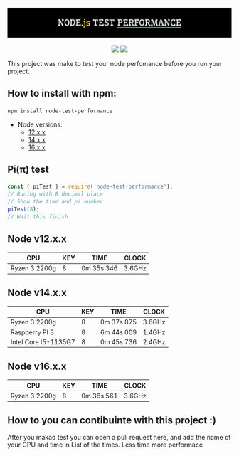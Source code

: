 <p align="center">
    <img src="./hero.svg">
</p>

<p align="center">
    <img src="https://img.shields.io/npm/v/node-test-performance?color=blue&style=flat-square">
    <img src="https://img.shields.io/bundlephobia/min/node-test-performance?color=red">
</p>

This project was make to test your node perfomance before you run your project.

## How to install with npm:

```bash
npm install node-test-performance
```

-   Node versions:
    -   [12.x.x](#node-v12xx)
    -   [14.x.x](#node-v14xx)
    -   [16.x.x](#node-v16xx)

## Pi(π) test

```javascript
const { piTest } = require('node-test-performance');
// Runing with 8 decimal place
// Show the time and pi number
piTest(8);
// Wait this finish
```

## Node v12.x.x

| CPU           | KEY | TIME       | CLOCK  |
| ------------- | --- | ---------- | ------ |
| Ryzen 3 2200g | 8   | 0m 35s 346 | 3.6GHz |

## Node v14.x.x

| CPU                  | KEY | TIME       | CLOCK  |
| -------------------- | --- | ---------- | ------ |
| Ryzen 3 2200g        | 8   | 0m 37s 875 | 3.6GHz |
| Raspberry PI 3       | 8   | 6m 44s 009 | 1.4GHz |
| Intel Core I5-1135G7 | 8   | 0m 45s 736 | 2.4GHz |

## Node v16.x.x

| CPU           | KEY | TIME       | CLOCK  |
| ------------- | --- | ---------- | ------ |
| Ryzen 3 2200g | 8   | 0m 36s 561 | 3.6GHz |

## How to you can contibuinte with this project :)

After you makad test you can open a pull request here, and add the name of your CPU and time in List of the times. Less time more performace
